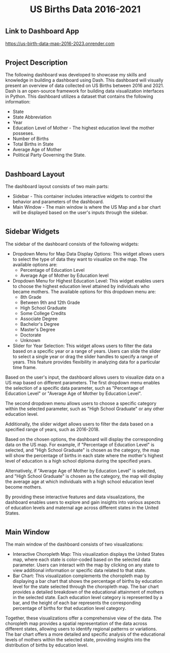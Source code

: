 # <h1 align = "center"> **US Births Data 2016-2021** </h1>

# <h2 align = "left"> **Link to Dashboard App** </h2>
https://us-birth-data-map-2016-2023.onrender.com

# <h2 align = "left"> **Project Description** </h2>
The following dashboard was developed to showcase my skills and knowledge in building a dashboard using Dash. This dashboard will visually present an overview of data collected on US Births between 2016 and 2021. Dash is an open-source framework for building data visualization interfaces in Python.
This dashboard utilizes a dataset that contains the following information:
- State
- State Abbreviation
- Year
- Education Level of Mother - The highest education level the mother posseses.
- Number of Births 
- Total Births in State   
- Average Age of Mother
- Political Party Governing the State.

# <h2 align = "left"> **Dashboard Layout** </h2>
The dashboard layout consists of two main parts: 
- Sidebar - This container includes interactive widgets to control the behavior and parameters of the dashboard.
- Main Window - The main window is where the US Map and a bar chart will be displayed based on the user's inputs through the sidebar.

# <h2 align = "left"> **Sidebar Widgets** </h2>
The sidebar of the dashboard consists of the following widgets:
- Dropdown Menu for Map Data Display Options: This widget allows users to select the type of data they want to visualize on the map. The available options are:
    - Percentage of Education Level
    - Average Age of Mother by Education level
- Dropdown Menu for Highest Education Level: This widget enables users to choose the highest education level attained by individuals who became mothers. The available options for this dropdown menu are: 
    - 8th Grade
    - Between 9th and 12th Grade
    - High School Graduate
    - Some College Credits
    - Associate Degree
    - Bachelor's Degree
    - Master's Degree
    - Doctorate
    - Unknown
- Slider for Year Selection: This widget allows users to filter the data based on a specific year or a range of years. Users can slide the slider to select a single year or drag the slider handles to specify a range of years. This feature provides flexibility in analyzing data for a particular time frame.

Based on the user's input, the dashboard allows users to visualize data on a US map based on different parameters. The first dropdown menu enables the selection of a specific data parameter, such as "Percentage of Education Level" or "Average Age of Mother by Education Level".

The second dropdown menu allows users to choose a specific category within the selected parameter, such as "High School Graduate" or any other education level.

Additionally, the slider widget allows users to filter the data based on a specified range of years, such as 2016-2018.

Based on the chosen options, the dashboard will display the corresponding data on the US map. For example, if "Percentage of Education Level" is selected, and "High School Graduate" is chosen as the category, the map will show the percentage of births in each state where the mother's highest level of education is a high school diploma during the specified years.

Alternatively, if "Average Age of Mother by Education Level" is selected, and "High School Graduate" is chosen as the category, the map will display the average age at which individuals with a high school education level become mothers.

By providing these interactive features and data visualizations, the dashboard enables users to explore and gain insights into various aspects of education levels and maternal age across different states in the United States.

# <h2 align = "left"> **Main Window** </h2>
The main window of the dashboard consists of two visualizations:
- Interactive Choropleth Map: This visualization displays the United States map, where each state is color-coded based on the selected data parameter. Users can interact with the map by clicking on any state to view additional information or specific data related to that state.
- Bar Chart: This visualization complements the choropleth map by displaying a bar chart that shows the percentage of births by education level for the state selected through the choropleth map. The bar chart provides a detailed breakdown of the educational attainment of mothers in the selected state. Each education level category is represented by a bar, and the height of each bar represents the corresponding percentage of births for that education level category.

Together, these visualizations offer a comprehensive view of the data. The choropleth map provides a spatial representation of the data across different states, allowing users to identify regional patterns or variations. The bar chart offers a more detailed and specific analysis of the educational levels of mothers within the selected state, providing insights into the distribution of births by education level.



